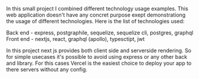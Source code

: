 In this small project I combined different technology usage examples. This web application doesn't have any concret purpose exept demonstrationg the usage of different technologies. Here is the list of technologies used:

Back end - express, postgraphile, sequelize, sequelize cli, postgres, graphql
Front end - nextjs, react, graphql (apollo), typesctipt, jwt

In this project next js provides both client side and serverside rendering. So for simple usecases it's possible to avoid using express or any other back and library. For this cases Vercel is the easiest choice to deploy your app to there servers without any config.
